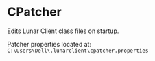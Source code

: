 # CPatcher

Edits Lunar Client class files on startup.

Patcher properties located at: ``C:\Users\Dell\.lunarclient\cpatcher.properties``
